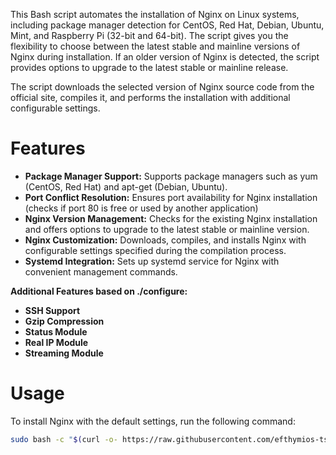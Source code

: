 This Bash script automates the installation of Nginx on Linux systems, including package manager detection for CentOS, Red Hat, Debian, Ubuntu, Mint, and Raspberry Pi (32-bit and 64-bit). The script gives you the flexibility to choose between the latest stable and mainline versions of Nginx during installation. If an older version of Nginx is detected, the script provides options to upgrade to the latest stable or mainline release.

The script downloads the selected version of Nginx source code from the official site, compiles it, and performs the installation with additional configurable settings.

# Features

- **Package Manager Support:** Supports package managers such as yum (CentOS, Red Hat) and apt-get (Debian, Ubuntu).
- **Port Conflict Resolution:** Ensures port availability for Nginx installation (checks if port 80 is free or used by another application)
- **Nginx Version Management:** Checks for the existing Nginx installation and offers options to upgrade to the latest stable or mainline version.
- **Nginx Customization:** Downloads, compiles, and installs Nginx with configurable settings specified during the compilation process.
- **Systemd Integration:** Sets up systemd service for Nginx with convenient management commands.

**Additional Features based on ./configure:**

- **SSH Support** 
- **Gzip Compression** 
- **Status Module** 
- **Real IP Module** 
- **Streaming Module**

# Usage

To install Nginx with the default settings, run the following command:

```bash
sudo bash -c "$(curl -o- https://raw.githubusercontent.com/efthymios-tserepas/nginx/main/nginx.sh)"


